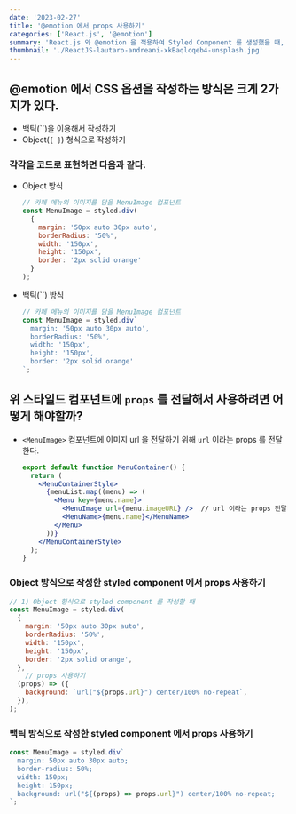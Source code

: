```yaml
---
date: '2023-02-27'
title: '@emotion 에서 props 사용하기'
categories: ['React.js', '@emotion']
summary: 'React.js 와 @emotion 을 적용하여 Styled Component 를 생성했을 때, 그 컴포넌트에 props 를 어떻게 전달하여 사용하는가?'
thumbnail: './ReactJS-lautaro-andreani-xkBaqlcqeb4-unsplash.jpg'
---
```


## @emotion 에서 CSS 옵션을 작성하는 방식은 크게 2가지가 있다.
- 백틱(``)을 이용해서 작성하기
- Object(`{ }`) 형식으로 작성하기

### 각각을 코드로 표현하면 다음과 같다.

* Object 방식
  ```jsx
  // 카페 메뉴의 이미지를 담을 MenuImage 컴포넌트
  const MenuImage = styled.div(
    {
      margin: '50px auto 30px auto',
      borderRadius: '50%',
      width: '150px',
      height: '150px',
      border: '2px solid orange'
    }
  );
  ```

* 백틱(``) 방식
  ```jsx
  // 카페 메뉴의 이미지를 담을 MenuImage 컴포넌트
  const MenuImage = styled.div`
    margin: '50px auto 30px auto',
    borderRadius: '50%',
    width: '150px',
    height: '150px',
    border: '2px solid orange'
  `;
  ```
  
## 위 스타일드 컴포넌트에 `props` 를 전달해서 사용하려면 어떻게 해야할까?
* `<MenuImage>` 컴포넌트에 이미지 url 을 전달하기 위해 `url` 이라는 props 를 전달한다.
  ```jsx
  export default function MenuContainer() {
    return (
      <MenuContainerStyle>
        {menuList.map((menu) => (
          <Menu key={menu.name}>
            <MenuImage url={menu.imageURL} />  // url 이라는 props 전달
            <MenuName>{menu.name}</MenuName>
          </Menu>
        ))}
      </MenuContainerStyle>
    );
  }
  ```

### Object 방식으로 작성한 styled component 에서 props 사용하기
  ```jsx
  // 1) Object 형식으로 styled component 를 작성할 때
  const MenuImage = styled.div(
    {
      margin: '50px auto 30px auto',
      borderRadius: '50%',
      width: '150px',
      height: '150px',
      border: '2px solid orange',
    },
      // props 사용하기
    (props) => ({
      background: `url("${props.url}") center/100% no-repeat`,
    }),
  );
  ```
### 백틱 방식으로 작성한 styled component 에서 props 사용하기
  ```jsx
  const MenuImage = styled.div`
    margin: 50px auto 30px auto;
    border-radius: 50%;
    width: 150px;
    height: 150px;
    background: url("${(props) => props.url}") center/100% no-repeat;
  `;
  ```
